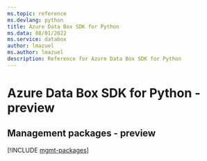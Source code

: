 ```yaml
---
ms.topic: reference
ms.devlang: python
title: Azure Data Box SDK for Python
ms.data: 08/01/2022
ms.service: databox
author: lmazuel
ms.author: lmazuel
description: Reference for Azure Data Box SDK for Python
---
```

# Azure Data Box SDK for Python - preview

## Management packages - preview
[!INCLUDE [mgmt-packages](data-box-mgmt-index.md)]